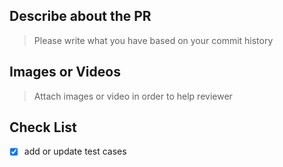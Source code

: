 ## Describe about the PR
> Please write what you have based on your commit history

## Images or Videos
> Attach images or video in order to help reviewer


## Check List
- [x] add or update test cases
